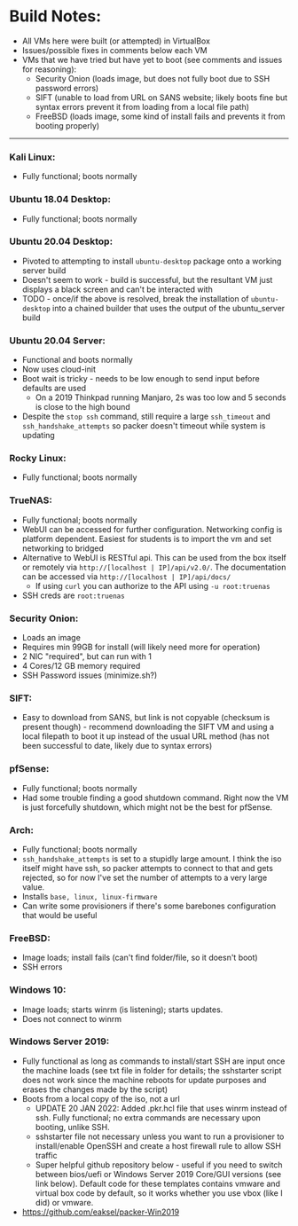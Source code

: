 # Build Notes:
- All VMs here were built (or attempted) in VirtualBox
- Issues/possible fixes in comments below each VM
- VMs that we have tried but have yet to boot (see comments and issues for reasoning):
  - Security Onion (loads image, but does not fully boot due to SSH password errors)
  - SIFT (unable to load from URL on SANS website; likely boots fine but syntax errors prevent it from loading from a local file path)
  - FreeBSD (loads image, some kind of install fails and prevents it from booting properly)

---

### Kali Linux: 
- Fully functional; boots normally

### Ubuntu 18.04 Desktop:
- Fully functional; boots normally

### Ubuntu 20.04 Desktop: 
- Pivoted to attempting to install `ubuntu-desktop` package onto a working server build
- Doesn't seem to work - build is successful, but the resultant VM just displays a black screen and can't be interacted with
- TODO - once/if the above is resolved, break the installation of `ubuntu-desktop` into a chained builder that uses the output of the ubuntu\_server build

### Ubuntu 20.04 Server: 
- Functional and boots normally
- Now uses cloud-init
- Boot wait is tricky - needs to be low enough to send input before defaults are used
  - On a 2019 Thinkpad running Manjaro, 2s was too low and 5 seconds is close to the high bound
- Despite the `stop ssh` command, still require a large `ssh_timeout` and `ssh_handshake_attempts` so packer doesn't timeout while system is updating

### Rocky Linux: 
- Fully functional; boots normally

### TrueNAS: 
- Fully functional; boots normally
- WebUI can be accessed for further configuration. Networking config is platform dependent. Easiest for students is to import the vm and set networking to bridged
- Alternative to WebUI is RESTful api. This can be used from the box itself or remotely via `http://[localhost | IP]/api/v2.0/`. The documentation can be accessed via `http://[localhost | IP]/api/docs/`
  - If using `curl` you can authorize to the API using `-u root:truenas`
- SSH creds are `root:truenas`

### Security Onion:
- Loads an image
- Requires min 99GB for install (will likely need more for operation)
- 2 NIC "required", but can run with 1
- 4 Cores/12 GB memory required
- SSH Password issues (minimize.sh?)

### SIFT: 
- Easy to download from SANS, but link is not copyable (checksum is present though) - recommend downloading the SIFT VM and using a local filepath to boot it up instead of the usual URL method (has not been successful to date, likely due to syntax errors)

### pfSense:
- Fully functional; boots normally
- Had some trouble finding a good shutdown command. Right now the VM is just forcefully shutdown, which might not be the best for pfSense.

### Arch:
- Fully functional; boots normally
- `ssh_handshake_attempts` is set to a stupidly large amount. I think the iso itself might have ssh, so packer attempts to connect to that and gets rejected, so for now I've set the number of attempts to a very large value.
- Installs `base, linux, linux-firmware`
- Can write some provisioners if there's some barebones configuration that would be useful

### FreeBSD:
- Image loads; install fails (can't find folder/file, so it doesn't boot)
- SSH errors

### Windows 10:
- Image loads; starts winrm (is listening); starts updates.
- Does not connect to winrm

### Windows Server 2019:
- Fully functional as long as commands to install/start SSH are input once the machine loads (see txt file in folder for details; the sshstarter script does not work since the machine reboots for update purposes and erases the changes made by the script)
- Boots from a local copy of the iso, not a url
  - UPDATE 20 JAN 2022: Added .pkr.hcl file that uses winrm instead of ssh. Fully functional; no extra commands are necessary upon booting, unlike SSH.
  - sshstarter file not necessary unless you want to run a provisioner to install/enable OpenSSH and create a host firewall rule to allow SSH traffic
  - Super helpful github repository below - useful if you need to switch between bios/uefi or Windows Server 2019 Core/GUI versions (see link below). Default code for these templates contains vmware and virtual box code by default, so it works whether you use vbox (like I did) or vmware.
- https://github.com/eaksel/packer-Win2019

